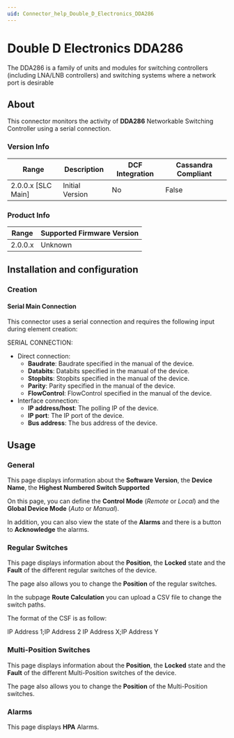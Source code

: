 ```yaml
---
uid: Connector_help_Double_D_Electronics_DDA286
---
```


# Double D Electronics DDA286

The DDA286 is a family of units and modules for switching controllers (including LNA/LNB controllers) and switching systems where a network port is desirable

## About

This connector monitors the activity of **DDA286** Networkable Switching Controller using a serial connection.

### Version Info

| Range | Description | DCF Integration | Cassandra Compliant |
|----------------------|-----------------|---------------------|-------------------------|
| 2.0.0.x \[SLC Main\] | Initial Version | No                  | False                   |

### Product Info

| Range | Supported Firmware Version |
|------------------|-----------------------------|
| 2.0.0.x          | Unknown                     |

## Installation and configuration

### Creation

#### Serial Main Connection

This connector uses a serial connection and requires the following input during element creation:

SERIAL CONNECTION:

- Direct connection:
  - **Baudrate**: Baudrate specified in the manual of the device.
  - **Databits**: Databits specified in the manual of the device.
  - **Stopbits**: Stopbits specified in the manual of the device.
  - **Parity**: Parity specified in the manual of the device.
  - **FlowControl**: FlowControl specified in the manual of the device.
- Interface connection:
  - **IP address/host**: The polling IP of the device.
  - **IP port**: The IP port of the device.
  - **Bus address**: The bus address of the device.

## Usage

### General

This page displays information about the **Software Version**, the **Device Name**, the **Highest Numbered Switch Supported**

On this page, you can define the **Control Mode** (*Remote* or *Local*) and the **Global Device Mode** (*Auto* or *Manual*).

In addition, you can also view the state of the **Alarms** and there is a button to **Acknowledge** the alarms.

### Regular Switches

This page displays information about the **Position**, the **Locked** state and the **Fault** of the different regular switches of the device.

The page also allows you to change the **Position** of the regular switches.

In the subpage **Route Calculation** you can upload a CSV file to change the switch paths.

The format of the CSF is as follow:

IP Address 1;IP Address 2
IP Address X;IP Address Y

### Multi-Position Switches

This page displays information about the **Position**, the **Locked** state and the **Fault** of the different Multi-Position switches of the device.

The page also allows you to change the **Position** of the Multi-Position switches.

### Alarms

This page displays **HPA** Alarms.
